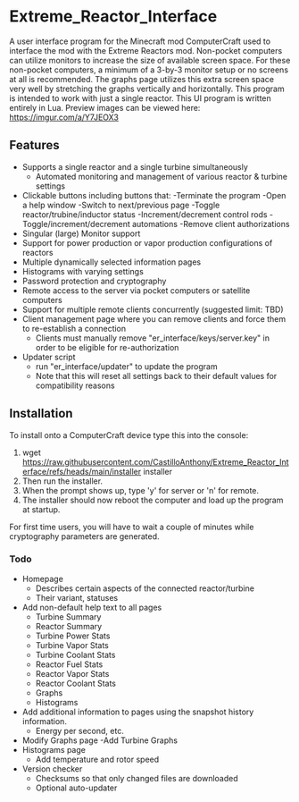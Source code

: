 # Extreme_Reactor_Interface
A user interface program for the Minecraft mod ComputerCraft used to interface the mod with the Extreme Reactors mod. Non-pocket computers can utilize monitors to increase the size of available screen space. For these non-pocket computers, a minimum of a 3-by-3 monitor setup or no screens at all is recommended. The graphs page utilizes this extra screen space very well by stretching the graphs vertically and horizontally. This program is intended to work with just a single reactor. This UI program is written entirely in Lua. Preview images can be viewed here: https://imgur.com/a/Y7JEOX3

## Features
- Supports a single reactor and a single turbine simultaneously
    - Automated monitoring and management of various reactor & turbine settings
- Clickable buttons including buttons that:
    -Terminate the program
    -Open a help window
    -Switch to next/previous page
    -Toggle reactor/trubine/inductor status
    -Increment/decrement control rods
    -Toggle/increment/decrement automations
    -Remove client authorizations
- Singular (large) Monitor support
- Support for power production or vapor production configurations of reactors
- Multiple dynamically selected information pages
- Histograms with varying settings
- Password protection and cryptography
- Remote access to the server via pocket computers or satellite computers
- Support for multiple remote clients concurrently (suggested limit: TBD)
- Client management page where you can remove clients and force them to re-establish a connection
    - Clients must manually remove "er_interface/keys/server.key" in order to be eligible for re-authorization
- Updater script
    - run "er_interface/updater" to update the program
    - Note that this will reset all settings back to their default values for compatibility reasons

## Installation
To install onto a ComputerCraft device type this into the console: 
1. wget https://raw.githubusercontent.com/CastilloAnthony/Extreme_Reactor_Interface/refs/heads/main/installer installer
2. Then run the installer.
3. When the prompt shows up, type 'y' for server or 'n' for remote.
4. The installer should now reboot the computer and load up the program at startup.

For first time users, you will have to wait a couple of minutes while cryptography parameters are generated.

### Todo
- Homepage
    - Describes certain aspects of the connected reactor/turbine
    - Their variant, statuses
- Add non-default help text to all pages
    - Turbine Summary
    - Reactor Summary
    - Turbine Power Stats
    - Turbine Vapor Stats
    - Turbine Coolant Stats 
    - Reactor Fuel Stats
    - Reactor Vapor Stats
    - Reactor Coolant Stats
    - Graphs
    - Histograms
- Add additional information to pages using the snapshot history information.
    - Energy per second, etc.
- Modify Graphs page
    -Add Turbine Graphs
- Histograms page
    - Add temperature and rotor speed
- Version checker
    - Checksums so that only changed files are downloaded
    - Optional auto-updater